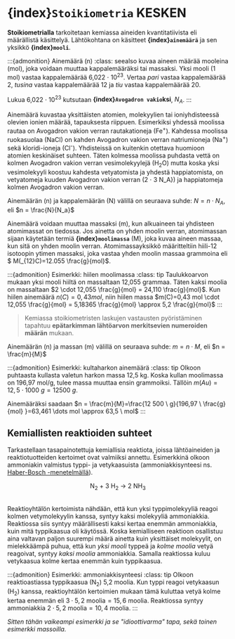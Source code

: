 # {index}`Stoikiometria` KESKEN
**Stoikiometrialla** tarkoitetaan kemiassa aineiden kvantitatiivista eli määrällistä käsittelyä. Lähtökohtana on käsitteet **{index}`ainemäärä`** ja sen yksikkö **{index}`mooli`**.

:::{admonition} Ainemäärä (n)
:class: seealso
kuvaa aineen määrää mooleina (mol), joka voidaan muuttaa kappalemääräksi tai massaksi. Yksi mooli (1 mol) vastaa kappalemäärää 6,022 $\cdot$ 10<sup>23</sup>. Vertaa *pari* vastaa kappalemäärää 2, *tusina* vastaa kappalemäärää 12 ja *tiu* vastaa kappalemäärää 20.

Lukua 6,022 $\cdot$ 10<sup>23</sup> kutsutaan **{index}`Avogadron vakio`ksi**, $N_A$.
:::

Ainemäärä kuvastaa yksittäisten atomien, molekyylien tai ioniyhdisteessä olevien ionien määrää, tapauksesta riippuen. Esimerkiksi yhdessä moolissa rautaa on Avogadron vakion verran rautakationeja (Fe<sup>+</sup>). Kahdessa moolissa ruokasuolaa (NaCl) on kahden Avogadron vakion verran natriumioneja (Na<sup>+</sup>) sekä kloridi-ioneja (Cl<sup>-</sup>). Yhdisteissä on kuitenkin otettava huomioon atomien keskinäiset suhteen. Täten kolmessa moolissa puhdasta vettä on kolmen Avogadron vakion verran vesimolekyylejä (H<sub>2</sub>O) mutta koska yksi vesimolekyyli koostuu kahdesta vetyatomista ja yhdestä happiatomista, on vetyatomeja kuuden Avogadron vakion verran (2 $\cdot$ 3 N_A}) ja happiatomeja kolmen Avogadron vakion verran.

Ainemäärän (n) ja kappalemäärän (N) välillä on seuraava suhde:
$N = n \cdot N_A$, eli
$n = \frac{N}{N_a}$

Ainemäärä voidaan muuttaa massaksi (m), kun alkuaineen tai yhdisteen atomimassat on tiedossa. Jos ainetta on yhden moolin verran, atomimassan sijaan käytetään termiä **{index}`moolimassa`** (M), joka kuvaa aineen massaa, kun sitä on yhden moolin verran. Atomimassayksikkö määritteltiin hiili-12 isotoopin ytimen massaksi, joka vastaa yhden moolin massaa grammoina eli $ M(_{12}C)=12.055 \frac{g}{mol}$.

:::{admonition} Esimerkki: hiilen moolimassa
:class: tip
Taulukkoarvon mukaan yksi mooli hiiltä on massaltaan 12,055 grammaa. Täten kaksi moolia on massaltaan $2 \cdot 12,055 \frac{g}{mol} = 24,110 \frac{g}{mol}$. Kun hiilen ainemäärä $n(C)=0,43 mol$, niin hiilen massa $m(C)=0,43 mol \cdot 12,055 \frac{g}{mol} = 5,18365 \frac{g}{mol} \approx 5,2 \frac{g}{mol}$
:::

> Kemiassa stoikiometristen laskujen vastausten pyöristäminen tapahtuu **epätarkimman lähtöarvon merkitsevien numeroiden määrän** mukaan.

Ainemäärän (n) ja massan (m) välillä on seuraava suhde:
$m = n \cdot M$, eli
$n = \frac{m}{M}$

:::{admonition} Esimerkki: kultaharkon ainemäärä
:class: tip
Olkoon puhtaasta kullasta valetun harkon massa 12,5 kg. Koska kullan moolimassa on 196,97 mol/g, tulee massa muuttaa ensin grammoiksi. Tällöin $m(Au) = 12,5 \cdot 1000 \ g = 12 500 \ g$.

Ainemääräksi saadaan
$n = \frac{m}{M}=\frac{12 500 \ g}{196,97 \ \frac{g}{mol} }=63,461 \dots mol \approx 63,5 \ mol$
:::

## Kemiallisten reaktioiden suhteet
Tarkastellaan tasapainotettuja kemiallisia reaktiota, joissa lähtöaineiden ja reaktiotuotteiden kertoimet ovat valmiiksi annettu. Esimerkkinä olkoon ammoniakin valmistus typpi- ja vetykaasuista (ammoniakkisynteesi ns. <a href="https://en.wikipedia.org/wiki/Haber_process" target="_blank">Haber-Bosch -menetelmällä</a>).

<center>N<sub>2</sub> + 3 H<sub>2</sub> → 2 NH<sub>3</sub></center>
<br>

Reaktioyhtälön kertoimista nähdään, että kun yksi typpimolekyyliä reagoi kolmen vetymolekyylin kanssa, syntyy kaksi molekyyliä ammoniakkia. Reaktiossa siis syntyy määrällisesti kaksi kertaa enemmän ammoniakkia, kuin mitä typpikaasua oli käytössä. Koska kemialliseen reaktioon osallistuu aina valtavan paljon suurempi määrä ainetta kuin yksittäiset molekyylit, on mielekkäämpä puhua, että kun *yksi mooli* typpeä ja *kolme moolia* vetyä reagoivat, syntyy *kaksi moolia* ammoniakkia. Samalla reaktiossa kuluu vetykaasua kolme kertaa enemmän kuin typpikaasua.

:::{admonition} Esimerkki: ammoniakkisynteesi
:class: tip
Olkoon reaktioastiassa typpikaasua (N<sub>2</sub>) 5,2 moolia. Kun typpi reagoi vetykaasun (H<sub>2</sub>) kanssa, reaktioyhtälön kertoimien mukaan tämä kuluttaa vetyä kolme kertaa enemmän eli $3 \cdot 5,2 \ \text{moolia} = 15,6 \ \text{moolia}$. Reaktiossa syntyy ammoniakkia $2 \cdot 5,2 \ \text{moolia} = 10,4 \ \text{moolia}$.
:::

*Sitten tähän vaikeampi esimerkki ja se "idioottivarma" tapa, sekä toinen esimerkki massoilla.*